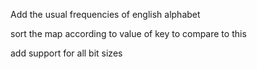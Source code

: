 Add the usual frequencies of english alphabet

sort the map according to value of key to compare to this

add support for all bit sizes
